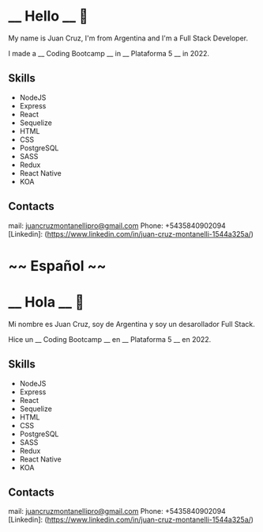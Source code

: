 # __ Hello __ 👋

My name is Juan Cruz, I'm from Argentina and I'm a Full Stack Developer.

I made a __ Coding Bootcamp __  in __ Plataforma 5 __  in 2022.

## Skills

- NodeJS 
- Express 
- React 
- Sequelize 
- HTML 
- CSS
- PostgreSQL
- SASS 
- Redux 
- React Native
- KOA

## Contacts

mail: juancruzmontanellipro@gmail.com 
Phone: +5435840902094
[Linkedin]: (https://www.linkedin.com/in/juan-cruz-montanelli-1544a325a/)

# ~~ Español ~~

# __ Hola __ 👋

Mi nombre es Juan Cruz, soy de Argentina y soy un desarollador Full Stack.

Hice un __ Coding Bootcamp __  en __ Plataforma 5 __  en 2022.

## Skills

- NodeJS 
- Express 
- React 
- Sequelize 
- HTML 
- CSS
- PostgreSQL
- SASS 
- Redux 
- React Native
- KOA

## Contacts

mail: juancruzmontanellipro@gmail.com 
Phone: +5435840902094
[Linkedin]: (https://www.linkedin.com/in/juan-cruz-montanelli-1544a325a/)